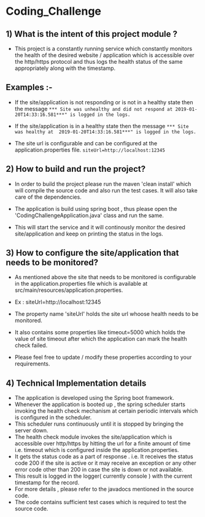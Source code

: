 # Coding_Challenge

## 1) What is the intent of this project module ? 

* This project is a constantly running service which constantly monitors the health of the desired website / application which is accessible over the http/https protocol and thus logs the health status of the same appropriately along with the timestamp. 

## Examples :- 

* If the site/application is not responding or is not in a healthy state then the message 
```*** Site was unhealthy and did not respond at 2019-01-20T14:33:16.581***" is logged in the logs.```


* If the site/application is in a healthy state then the message ```*** Site was healthy at  2019-01-20T14:33:16.581***" is logged in the logs.```

* The site url is configurable and can be configured at the application.properties file. ```siteUrl=http://localhost:12345```

## 2) How to build and run the project?

* In order to build the project please run the maven 'clean install' which will compile the source code and also run the test cases. It will also take care of the dependencies.

* The application is build using spring boot , thus please open the 'CodingChallengeApplication.java' class and run the same. 

* This will start the service and it will continously monitor the desired site/application and keep on printing the status in the logs.

## 3) How to configure the site/application that needs to be monitored?

* As mentioned above the site that needs to be monitored is configurable in the application.properties file which is available at src/main/resources/application.properties.

* Ex : siteUrl=http://localhost:12345

* The property name 'siteUrl' holds the site url whoose health needs to be monitored.

* It also contains some properties like timeout=5000 which holds the value of site timeout after which the application can mark the health check failed.

* Please feel free to update / modify these properties according to your requirements.

##  4) Technical Implementation details 

* The application is developed using the Spring boot framework.
* Whenever the application is booted up , the spring scheduler starts invoking the health check mechanism at certain periodic intervals which is configured in the scheduler.
* This scheduler runs continuously until it is stopped by bringing the server down.
* The health check module invokes the site/application which is accessible over http/https by hitting the url for a finite amount of time i.e. timeout which is configured inside the application.properties. 
* It gets the status code as a part of response . i.e. It receives the status code 200 if the site is active or it may receive an exception or any other error code other than 200 in case the site is down or not available. 
* This result is logged in the logger( currently console ) with the current timestamp for the record.
* For more details , please refer to the javadocs mentioned in the source code.
* The code contains sufficient test cases which is required to test the source code.

 

